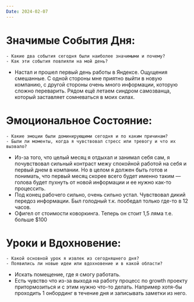 ```yaml
---
Date: 2024-02-07
---
```



# **Значимые События Дня:**
```
- Какие два события сегодня были наиболее значимыми и почему?
- Как эти события повлияли на мой день?
```
- Настал и прошел первый день работы в Яндексе. Ощущения смешанные. С одной стороны мне приятно выйти в новую компанию, с другой стороны очень много информации, которую сложно переварить. Рядом ещё летаем синдром самозванца, который заставляет сомневаться в моих силах. 


#  **Эмоциональное Состояние:**
```
- Какие эмоции были доминирующими сегодня и по каким причинам?
- Были ли моменты, когда я чувствовал стресс или тревогу и что их вызвало?
```
- Из-за того, что целый месяц я отдыхал и занимал себя сам, я почувствовал сильный контраст межу спокойной работой на себя и первый днем в компании. Но в целом я должен быть готов и понимать, что первый месяц скорее всего будет именно таким — голова будет пухнуть от новой информации и ее нужно как-то процессить. 
- Под конец рабочего сильно, очень сильно устал. Чувствовал дикий передоз информации. Был голодный т.к. пообедал только где-то в 12 часов. 
- Офигел от стоимости коворкинга. Теперь он стоит 1,5 ляма т.е. больше $100


# Уроки и Вдохновение:
```
- Какой основной урок я извлек из сегодняшнего дня?
- Появились ли новые идеи или вдохновение и в какой области?
```

- Искать помещение, где я смогу работать. 
- Есть чувство что из-за выхода на работу процесс по growth проекту притормозиться и с этим нужно что-то делать. Например хотя-бы проходить 1 онбординг в течение дня и записывать заметки из него. 